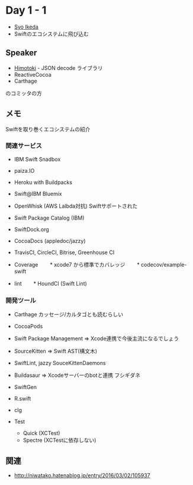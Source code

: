 # Day 1 - 1

* [Syo Ikeda](https://twitter.com/ikesyo)
* Swiftのエコシステムに飛び込む

## Speaker

* [Himotoki](https://github.com/ikesyo/Himotoki) - JSON decode ライブラリ
* ReactiveCocoa
* Carthage

のコミッタの方

## メモ

Swiftを取り巻くエコシステムの紹介

### 関連サービス

* IBM Swift Snadbox
* paiza.IO
    
* Heroku with Buildpacks
* Swift@IBM Bluemix
* OpenWhisk (AWS Lalbda対抗) Swiftサポートされた
* Swift Package Catalog (IBM)
    
* SwiftDock.org
* CocoaDocs (appledoc/jazzy)
    
* TravisCI, CircleCI, Bitrise, Greenhouse CI
    
* Coverage
  　　* xcode7 から標準でカバレッジ
  　　* codecov/example-swift
* lint
  　　* HoundCI (Swift Lint)

### 開発ツール

* Carthage カッセージ/カルタゴとも読むらしい
* CocoaPods
* Swift Package Management => Xcode連携で今後主流になるでしょう
 
* SourceKitten => Swift AST(構文木)
* SwiftLint, jazzy SouceKittenDaemons
* Buildasaur => Xcodeサーバーのbotと連携 フシギダネ
     
* SwiftGen
* R.swift
* clg

* Test
    * Quick (XCTest)
    * Spectre (XCTestに依存しない)

## 関連

* http://niwatako.hatenablog.jp/entry/2016/03/02/105937

